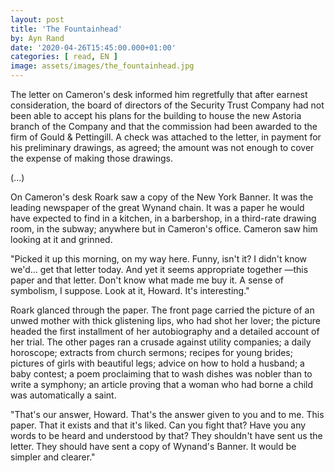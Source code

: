 ```yaml
---
layout: post
title: 'The Fountainhead'
by: Ayn Rand
date: '2020-04-26T15:45:00.000+01:00'
categories: [ read, EN ]
image: assets/images/the_fountainhead.jpg
---
```


The letter on Cameron's desk informed him regretfully that after earnest consideration, the board of directors of the Security Trust Company had not been able to accept his plans for the building to house the new Astoria branch of the Company and that the commission had been awarded to the firm of Gould & Pettingill. A check was attached to the letter, in payment for his preliminary drawings, as agreed; the amount was not enough to cover the expense of making those drawings.

(...)

On Cameron's desk Roark saw a copy of the New York Banner. It was the leading newspaper of the great Wynand chain. It was a paper he would have expected to find in a kitchen, in a barbershop, in a third-rate drawing room, in the subway; anywhere but in Cameron's office. Cameron saw him looking at it and grinned.

"Picked it up this morning, on my way here. Funny, isn't it? I didn't know we'd... get that letter today. And yet it seems appropriate together &mdash;this paper and that letter. Don't know what made me buy it. A sense of symbolism, I suppose. Look at it, Howard. It's interesting."

Roark glanced through the paper. The front page carried the picture of an unwed mother with thick glistening lips, who had shot her lover; the picture headed the first installment of her autobiography and a detailed account of her trial. The other pages ran a crusade against utility companies; a daily horoscope; extracts from church sermons; recipes for young brides; pictures of girls with beautiful legs; advice on how to hold a husband; a baby contest; a poem proclaiming that to wash dishes was nobler than to write a symphony; an article proving that a woman who had borne a child was automatically a saint.

"That's our answer, Howard. That's the answer given to you and to me. This paper. That it exists and that it's liked. Can you fight that? Have you any words to be heard and understood by that? They shouldn't have sent us the letter. They should have sent a copy of Wynand's Banner. It would be simpler and clearer."
